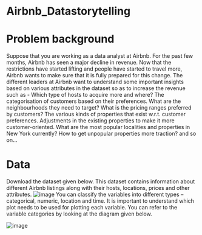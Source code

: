 # Airbnb_Datastorytelling
# Problem background
Suppose that you are working as a data analyst at Airbnb. For the past few months, Airbnb has seen a major decline in revenue. Now that the restrictions have started lifting and people have started to travel more, Airbnb wants to make sure that it is fully prepared for this change.
The different leaders at Airbnb want to understand some important insights based on various attributes in the dataset so as to increase the revenue such as -
Which type of hosts to acquire more and where?
The categorisation of customers based on their preferences.
What are the neighbourhoods they need to target?
What is the pricing ranges preferred by customers?
The various kinds of properties that exist w.r.t. customer preferences.
Adjustments in the existing properties to make it more customer-oriented.
What are the most popular localities and properties in New York currently?
How to get unpopular properties more traction? and so on...

# Data
Download the dataset given below. This dataset contains information about different Airbnb listings along with their hosts, locations, prices and other attributes.
![image](https://github.com/sarapysql/Airbnb_Datastorytelling/assets/127746113/e102a2c1-88f8-47c5-a1a4-67ee8076b13e)
You can classify the variables into different types – categorical, numeric, location and time. It is important to understand which plot needs to be used for plotting each variable. You can refer to the variable categories by looking at the diagram given below.

![image](https://github.com/sarapysql/Airbnb_Datastorytelling/assets/127746113/91432b14-0749-47a4-8217-fdd8fa613bbe)
